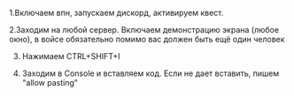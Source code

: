 1.Включаем впн, запускаем дискорд, активируем квест.

2.Заходим на любой сервер. Включаем демонстрацию экрана (любое окно), в войсе обязательно помимо вас должен быть ещё один человек

3. Нажимаем CTRL+SHIFT+I
  
4. Заходим в Console и вставляем код. Если не дает вставить, пишем "allow pasting"
